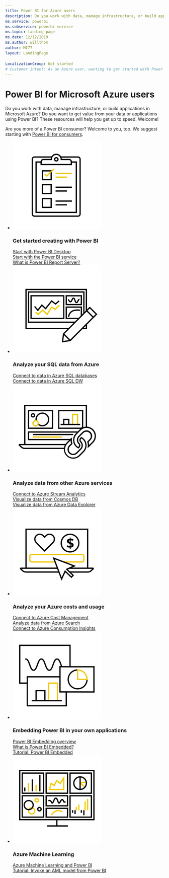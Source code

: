 ```yaml
---
title: Power BI for Azure users
description: Do you work with data, manage infrastructure, or build applications in Microsoft Azure?
ms.service: powerbi
ms.subservice: powerbi-service
ms.topic: landing-page
ms.date: 12/12/2019
ms.author: willthom
author: MI77
layout: LandingPage

LocalizationGroup: Get started
# Customer intent: As an Azure user, wanting to get started with Power BI, I want a link to all the pages.
---
```


# Power BI for Microsoft Azure users 

Do you work with data, manage infrastructure, or build applications in Microsoft Azure? Do you want to get value from your data or applications using Power BI? These resources will help you get up to speed. Welcome!

Are you more of a Power BI consumer? Welcome to you, too. We suggest starting with [Power BI for consumers](../consumer/index.yml).

<ul class="panelContent cardsF"> 
            <li> 
                  <div class="cardSize"> 
                        <div class="cardPadding"> 
                              <div class="card"> 
                                    <div class="cardImageOuter">
                                          <div class="cardImage">
                                                <img alt="Get started creating with Power BI" src="media/power-bi-creator-landing/power-bi-designer-get-started.svg" data-linktype="relative-path">
                                          </div>
                                    </div>
                                    <div class="cardText"> 
                                          <h3>Get started creating with Power BI</h3> 
                                          <p></p>
                                               <a href="../desktop-what-is-desktop.md">Start with Power BI Desktop</a><br/> 
                                               <a href="../fundamentals/power-bi-overview.md">Start with the Power BI service</a><br/> 
                                               <a href="../report-server/get-started.md">What is Power BI Report Server?</a>
                                    </div> 
                              </div> 
                        </div> 
                  </div> 
            </li>
            <li> 
                  <div class="cardSize"> 
                        <div class="cardPadding"> 
                              <div class="card"> 
                                    <div class="cardImageOuter">
                                          <div class="cardImage">
                                                <img alt="Analyze your SQL data from Azure" src="media/power-bi-creator-landing/power-bi-designer-transform-shape-data.svg" data-linktype="relative-path">
                                          </div>
                                    </div>
                                    <div class="cardText"> 
                                          <h3>Analyze your SQL data from Azure</h3> 
                                          <p></p>
                                                <a href="service-azure-sql-database-with-direct-connect.md">Connect to data in Azure SQL databases</a><br/> 
                                                <a href="service-azure-sql-data-warehouse-with-direct-connect.md">Connect to data in Azure SQL DW</a> 
                                    </div> 
                              </div> 
                        </div> 
                  </div> 
            </li>
            <li> 
                  <div class="cardSize"> 
                        <div class="cardPadding"> 
                              <div class="card"> 
                                    <div class="cardImageOuter">
                                          <div class="cardImage">
                                                <img alt="Analyze data from other Azure services" src="media/power-bi-creator-landing/power-bi-designer-connect-data.svg" data-linktype="relative-path">
                                          </div>
                                    </div>
                                    <div class="cardText"> 
                                          <h3>Analyze data from other Azure services</h3> 
                                          <p></p>
                                                <a href="https://docs.microsoft.com/azure/stream-analytics/stream-analytics-power-bi-dashboard">Connect to Azure Stream Analytics</a><br/> 
                                                <a href="https://docs.microsoft.com/azure/cosmos-db/powerbi-visualize">Visualize data from Cosmos DB</a><br/> 
                                                <a href="https://docs.microsoft.com/azure/data-explorer/visualize-power-bi">Visualize data from Azure Data Explorer</a>
                                    </div> 
                              </div> 
                        </div> 
                  </div> 
            </li>
            <li> 
                  <div class="cardSize"> 
                        <div class="cardPadding"> 
                              <div class="card"> 
                                    <div class="cardImageOuter">
                                          <div class="cardImage">
                                                <img alt="Analyze your Azure costs and usage" src="media/power-bi-creator-landing/power-bi-designer-licensing.svg" data-linktype="relative-path">
                                          </div>
                                    </div>
                                    <div class="cardText"> 
                                          <h3>Analyze your Azure costs and usage</h3> 
                                          <p></p>
                                                <a href="desktop-connect-azure-cost-management.md">Connect to Azure Cost Management</a><br/> 
                                                <a href="service-connect-to-azure-search.md">Analyze data from Azure Search</a><br/> 
                                                <a href="desktop-connect-azure-consumption-insights.md">Connect to Azure Consumption Insights</a>
                                    </div> 
                              </div> 
                        </div> 
                  </div> 
            </li>
            <li> 
                  <div class="cardSize"> 
                        <div class="cardPadding"> 
                              <div class="card"> 
                                    <div class="cardImageOuter">
                                          <div class="cardImage">
                                                <img alt="Embedding Power BI in your own applications" src="media/power-bi-creator-landing/power-bi-designer-modeling-data-relationships.svg" data-linktype="relative-path">
                                          </div>
                                    </div>
                                    <div class="cardText"> 
                                          <h3>Embedding Power BI in your own applications</h3> 
                                          <p></p>
                                                <a href="../developer/embedded/embedding.md">Power BI Embedding overview</a><br/>
                                                <a href="../developer/embedded/azure-pbie-what-is-power-bi-embedded.md">What is Power BI Embedded?</a><br/> 
                                                <a href="../developer/embedded/embed-sample-for-customers.md">Tutorial: Power BI Embedded </a> 
                                    </div> 
                              </div> 
                        </div> 
                  </div> 
            </li>
            <li> 
                  <div class="cardSize"> 
                        <div class="cardPadding"> 
                              <div class="card"> 
                                    <div class="cardImageOuter">
                                          <div class="cardImage">
                                                <img alt="Azure Machine Learning" src="media/power-bi-creator-landing/power-bi-designer-create-reports-visuals-dashboards.svg" data-linktype="relative-path">
                                          </div>
                                    </div>
                                    <div class="cardText"> 
                                          <h3>Azure Machine Learning</h3> 
                                          <p></p>
                                                <a href="transform-model/service-machine-learning-integration.md">Azure Machine Learning and Power BI</a><br/> 
                                                <a href="service-tutorial-invoke-machine-learning-model.md">Tutorial: Invoke an AML model from Power BI</a><br/> 
                                    </div> 
                              </div> 
                        </div> 
                  </div> 
            </li>
</ul>


